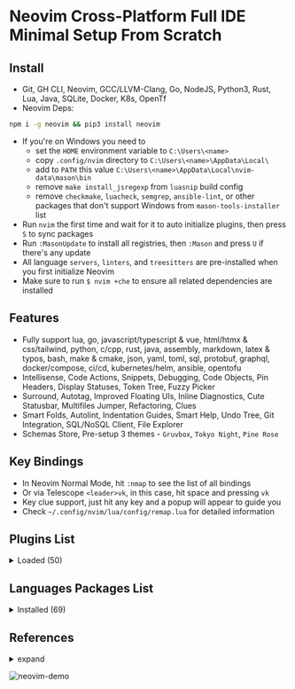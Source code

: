 # Neovim Cross-Platform Full IDE Minimal Setup From Scratch

## Install

- Git, GH CLI, Neovim, GCC/LLVM-Clang, Go, NodeJS, Python3, Rust, Lua, Java, SQLite, Docker, K8s, OpenTf
- Neovim Deps:

```bash
npm i -g neovim && pip3 install neovim
```

- If you're on Windows you need to
  - set the `HOME` environment variable to `C:\Users\<name>`
  - copy `.config/nvim` directory to `C:\Users\<name>\AppData\Local\`
  - add to `PATH` this value `C:\Users\<name>\AppData\Local\nvim-data\mason\bin`
  - remove `make install_jsregexp` from `luasnip` build config
  - remove `checkmake`, `luacheck`, `semgrep`, `ansible-lint`, or other packages that don't support Windows from `mason-tools-installer` list
- Run `nvim` the first time and wait for it to auto initialize plugins, then press `S` to sync packages
- Run `:MasonUpdate` to install all registries, then `:Mason` and press `U` if there's any update
- All language `servers`, `linters`, and `treesitters` are pre-installed when you first initialize Neovim
- Make sure to run `$ nvim +che` to ensure all related dependencies are installed

## Features

- Fully support lua, go, javascript/typescript & vue, html/htmx & css/tailwind, python, c/cpp, rust, java, assembly, markdown, latex & typos, bash, make & cmake, json, yaml, toml, sql, protobuf, graphql, docker/compose, ci/cd, kubernetes/helm, ansible, opentofu
- Intellisense, Code Actions, Snippets, Debugging, Code Objects, Pin Headers, Display Statuses, Token Tree, Fuzzy Picker
- Surround, Autotag, Improved Floating UIs, Inline Diagnostics, Cute Statusbar, Multifiles Jumper, Refactoring, Clues
- Smart Folds, Autolint, Indentation Guides, Smart Help, Undo Tree, Git Integration, SQL/NoSQL Client, File Explorer
- Schemas Store, Pre-setup 3 themes - `Gruvbox`, `Tokyo Night`, `Pine Rose`

## Key Bindings

- In Neovim Normal Mode, hit `:nmap` to see the list of all bindings
- Or via Telescope `<leader>vk`, in this case, hit space and pressing `vk`
- Key clue support, just hit any key and a popup will appear to guide you
- Check `~/.config/nvim/lua/config/remap.lua` for detailed information

## Plugins List

<details>
	<summary>Loaded (50)</summary>

- cmp-nvim-lsp 0.05ms  lsp-zero.nvim
- dressing.nvim 0.7ms  start
- fidget.nvim 1.99ms  lsp-zero.nvim
- gitsigns.nvim 0.08ms  start
- gruvbox.nvim 3.43ms  start
- harpoon 6.64ms  start
- indent-blankline.nvim 2.53ms  start
- lazy.nvim 6.41ms  init.lua
- lsp-zero.nvim 77.49ms  start
- lspkind.nvim 0.04ms  lsp-zero.nvim
- lualine.nvim 4.97ms  start
- LuaSnip 3.31ms  lsp-zero.nvim
- mason-lspconfig.nvim 0.04ms  lsp-zero.nvim
- mason-null-ls.nvim 0.19ms  lsp-zero.nvim
- mason-nvim-dap.nvim 0.19ms  lsp-zero.nvim
- mason-tool-installer.nvim 1.18ms  lsp-zero.nvim
- mason.nvim 0.95ms  lsp-zero.nvim
- mini.nvim 4.28ms  start
- neodev.nvim 1.23ms  lsp-zero.nvim
- none-ls.nvim 0.17ms  lsp-zero.nvim
- nvim-cmp 0.97ms  lsp-zero.nvim
- nvim-dap 0.31ms  lsp-zero.nvim
- nvim-dap-go 0.19ms  lsp-zero.nvim
- nvim-dap-ui 0.18ms  lsp-zero.nvim
- nvim-dap-virtual-text 0.05ms  lsp-zero.nvim
- nvim-lspconfig 0.18ms 󰢱 lspconfig  nvim-ufo
- nvim-nio 0.23ms  lsp-zero.nvim
- nvim-treesitter 6.28ms  render-markdown
- nvim-treesitter-context 0.58ms  start
- nvim-ts-autotag 3.89ms  nvim-treesitter
- nvim-ufo 3.35ms  start
- nvim-web-devicons 0.24ms  lualine.nvim
- oil.nvim 1.25ms  start
- playground 1.77ms  start
- plenary.nvim 0.29ms  harpoon
- promise-async 0.13ms  nvim-ufo
- refactoring.nvim 5.9ms  start
- render-markdown 12.78ms  start
- SchemaStore.nvim 0.07ms  lsp-zero.nvim
- smart-open.nvim 5.51ms  start
- sqlite.lua 0.26ms  smart-open.nvim
- telescope-fzf-native.nvim 0.25ms  smart-open.nvim
- telescope-fzy-native.nvim 0.26ms  smart-open.nvim
- telescope.nvim 0.36ms  harpoon
- trouble.nvim 4.79ms  start
- undotree 0.21ms  start
- vim-dadbod 0.22ms  start
- vim-dadbod-completion 0.18ms  start
- vim-dadbod-ui 0.44ms  start
- vimtex 0.29ms  start

</details>

## Languages Packages List

<details>
	<summary>Installed (69)</summary>

```lua
-- lua
"lua_ls",
"stylua",
"luacheck",

-- go
"gopls",
"gotests",
"impl",
"gomodifytags",
"goimports-reviser",
"staticcheck",
"semgrep",
"golangci_lint_ls",
"golangci_lint",
"delve",
"go-debug-adapter",

-- javascript/typescript & vue
"tsserver",
"eslint",
"volar",
"prettier",
"js-debug-adapter",
"firefox-debug-adapter",

-- html/htmx & css/tailwind
"html",
"emmet_language_server",
"htmx",
"cssls",
"tailwindcss",

-- python
"pyright",
"blue",
"flake8",
"debugpy",

-- c/cpp
"clangd",
"clang-format",
"cpptools",

-- rust
"rust_analyzer",
"codelldb",

-- java
"jdtls",
"java-test",
"google-java-format",
"java-debug-adapter",

-- assembly
"asm-lsp",
"asmfmt",

-- markdown
"marksman",
"cbfmt",

-- latex & typos
"texlab",
"typos_lsp",

-- bash
"bashls",
"shellcheck",
"shfmt",
"bash-debug-adapter",

-- make & cmake
"checkmake",
"neocmake",
"cmakelint",

-- json
jsonls = {
    settings = {
        json = {
            schemas = require("schemastore").json.schemas(),
            validate = { enable = true },
        },
    },
},

-- yaml
yamlls = {
    settings = {
        yaml = {
            schemaStore = {
                enable = false,
                url = "",
            },
            schemas = require("schemastore").yaml.schemas(),
        },
    },
},
"yamlfmt",
"yamllint",

-- toml
"taplo",

-- sql
"sqlls",
"sqlfluff",
"sql-formatter",

-- protobuf
"bufls",
"buf",
"protolint",

-- graphql
"graphql",

-- docker/compose
"dockerls",
"docker_compose_language_service",

-- ci/cd
"actionlint",

-- kubernetes/helm
"helm_ls",

-- ansible
"ansiblels",
"ansible-lint",

-- opentofu
"terraformls",
"tflint",
```

</details>

## References

<details>
  <summary>expand</summary>

- 0 to LSP: <https://youtu.be/w7i4amO_zaE>
- Zero to IDE: <https://youtu.be/N93cTbtLCIM>
- Effective Neovim: Instant IDE: <https://youtu.be/stqUbv-5u2s>
- The Only Video You Need to Get Started with Neovim: <https://youtu.be/m8C0Cq9Uv9o>
- Kickstart.nvim: <https://github.com/nvim-lua/kickstart.nvim>
- ThePrimeagen/init.lua: <https://github.com/ThePrimeagen/init.lua>
- TJDevries/config.nvim: <https://github.com/tjdevries/config.nvim>
- Debugging in Neovim: <https://youtu.be/0moS8UHupGc>
- Simple neovim debugging setup: <https://youtu.be/lyNfnI-B640>
- My neovim autocomplete setup: explained: <https://youtu.be/22mrSjknDHI>
- Oil.nvim - My Favorite Addition to my Neovim Config: <https://youtu.be/218PFRsvu2o>
- Vim Dadbod - My Favorite SQL Plugin: <https://youtu.be/ALGBuFLzDSA>

</details>

![neovim-demo](https://github.com/lavantien/dotfiles/blob/main/assets/neovim-demo.png)
